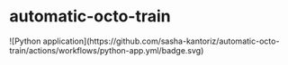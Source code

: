 <h1>automatic-octo-train</h1>
![Python application](https://github.com/sasha-kantoriz/automatic-octo-train/actions/workflows/python-app.yml/badge.svg)
